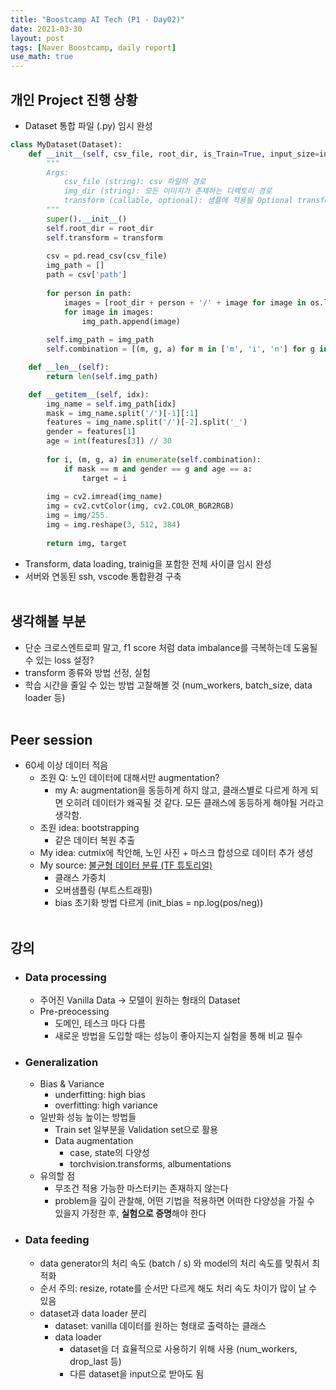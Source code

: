 ```yaml
---
title: "Boostcamp AI Tech (P1 - Day02)"
date: 2021-03-30
layout: post
tags: [Naver Boostcamp, daily report]
use_math: true
---
```


## 개인 Project 진행 상황
* Dataset 통합 파일 (.py) 임시 완성
```python
class MyDataset(Dataset):
    def __init__(self, csv_file, root_dir, is_Train=True, input_size=input_size, transform=None):
        """
        Args:
            csv_file (string): csv 파일의 경로
            img_dir (string): 모든 이미지가 존재하는 디렉토리 경로
            transform (callable, optional): 샘플에 적용될 Optional transform
        """
        super().__init__()
        self.root_dir = root_dir
        self.transform = transform
        
        csv = pd.read_csv(csv_file)
        img_path = []
        path = csv['path']
        
        for person in path:
            images = [root_dir + person + '/' + image for image in os.listdir(root_dir + person) if not image[:1] == '.']
            for image in images:
                img_path.append(image)
        
        self.img_path = img_path
        self.combination = [(m, g, a) for m in ['m', 'i', 'n'] for g in ['male', 'female'] for a in [0, 1, 2]]

    def __len__(self):
        return len(self.img_path)

    def __getitem__(self, idx):
        img_name = self.img_path[idx]
        mask = img_name.split('/')[-1][:1]
        features = img_name.split('/')[-2].split('_')
        gender = features[1]
        age = int(features[3]) // 30
        
        for i, (m, g, a) in enumerate(self.combination):
            if mask == m and gender == g and age == a:
                target = i
        
        img = cv2.imread(img_name)
        img = cv2.cvtColor(img, cv2.COLOR_BGR2RGB)
        img = img/255.
        img = img.reshape(3, 512, 384)
        
        return img, target
```
* Transform, data loading, trainig을 포함한 전체 사이클 임시 완성
* 서버와 연동된 ssh, vscode 통합환경 구축
<br><br>

## 생각해볼 부분
* 단순 크로스엔트로피 말고, f1 score 처럼 data imbalance를 극복하는데 도움될 수 있는 loss 설정?
* transform 종류와 방법 선정, 실험
* 학습 시간을 줄일 수 있는 방법 고찰해볼 것 (num_workers, batch_size, data loader 등)
<br><br>

## Peer session
* 60세 이상 데이터 적음
    * 조원 Q: 노인 데이터에 대해서만 augmentation?
        * my A: augmentation을 동등하게 하지 않고, 클래스별로 다르게 하게 되면 오히려 데이터가 왜곡될 것 같다. 모든 클래스에 동등하게 해야될 거라고 생각함.
    * 조원 idea: bootstrapping
        * 같은 데이터 복원 추출
    * My idea: cutmix에 착안해, 노인 사진 + 마스크 합성으로 데이터 추가 생성
    * My source: [불균형 데이터 분류 (TF 튜토리얼)](https://www.tensorflow.org/tutorials/structured_data/imbalanced_data)
        * 클래스 가중치
        * 오버샘플링 (부트스트래핑)
        * bias 초기화 방법 다르게 (init_bias = np.log(pos/neg))
<br><br>

## 강의
* ### Data processing
    * 주어진 Vanilla Data $\rightarrow$ 모델이 원하는 형태의 Dataset
    * Pre-preocessing
        * 도메인, 테스크 마다 다름
        * 새로운 방법을 도입할 때는 성능이 좋아지는지 실험을 통해 비교 필수
* ### Generalization
    * Bias & Variance
        * underfitting: high bias
        * overfitting: high variance
    * 일반화 성능 높이는 방법들
        * Train set 일부분을 Validation set으로 활용
        * Data augmentation
            * case, state의 다양성
            * torchvision.transforms, albumentations
    * 유의할 점
        * 무조건 적용 가능한 마스터키는 존재하지 않는다
        * problem을 깊이 관찰해, 어떤 기법을 적용하면 어떠한 다양성을 가질 수 있을지 가정한 후, **실험으로 증명**해야 한다
* ### Data feeding
    * data generator의 처리 속도 (batch / s) 와 model의 처리 속도를 맞춰서 최적화
    * 순서 주의: resize, rotate를 순서만 다르게 해도 처리 속도 차이가 많이 날 수 있음
    * dataset과 data loader 분리
        * dataset: vanilla 데이터를 원하는 형태로 출력하는 클래스
        * data loader
            * dataset을 더 효율적으로 사용하기 위해 사용 (num_workers, drop_last 등)
            * 다른 dataset을 input으로 받아도 됨
<br><br>